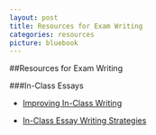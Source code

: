 ```yaml
---
layout: post
title: Resources for Exam Writing
categories: resources
picture: bluebook
---
```


##Resources for Exam Writing <span class="arrowh2"></span>

###In-Class Essays <span class="arrowh3"></span>

* [Improving In-Class Writing](http://docs.google.com/viewer?url=https://github.com/axchristie/test/blob/gh-pages/assets/docs/exam_writing/Improving_In-Class_Writing.pdf?raw=true)

* [In-Class Essay Writing Strategies](http://docs.google.com/viewer?url=https://github.com/axchristie/test/blob/gh-pages/assets/docs/exam_writing/in-class_essay_writing_strategies.pdf?raw=true)